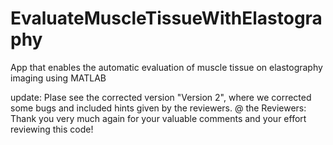 # EvaluateMuscleTissueWithElastography
App that enables the automatic evaluation of muscle tissue on elastography imaging using MATLAB

update: Plase see the corrected version "Version 2", where we corrected some bugs and included hints given by the reviewers. @ the Reviewers: Thank you very much again for your valuable comments and your effort reviewing this code! 
